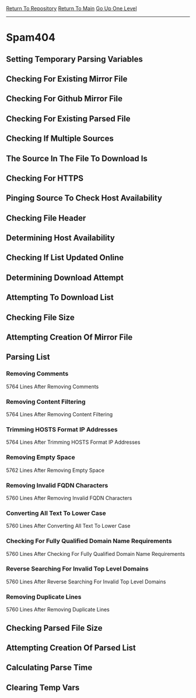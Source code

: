[Return To Repository](https://github.com/deathbybandaid/piholeparser/)
[Return To Main](https://github.com/deathbybandaid/piholeparser/blob/master/RecentRunLogs/Mainlog.md)
[Go Up One Level](https://github.com/deathbybandaid/piholeparser/blob/master/RecentRunLogs/TopLevelScripts/30-Processing-Blacklists.md)
____________________________________
# Spam404
## Setting Temporary Parsing Variables
## Checking For Existing Mirror File
## Checking For Github Mirror File
## Checking For Existing Parsed File
## Checking If Multiple Sources
## The Source In The File To Download Is
## Checking For HTTPS
## Pinging Source To Check Host Availability
## Checking File Header
## Determining Host Availability
## Checking If List Updated Online
## Determining Download Attempt
## Attempting To Download List
## Checking File Size
## Attempting Creation Of Mirror File
## Parsing List
### Removing Comments
5764 Lines After Removing Comments
### Removing Content Filtering
5764 Lines After Removing Content Filtering
### Trimming HOSTS Format IP Addresses
5764 Lines After Trimming HOSTS Format IP Addresses
### Removing Empty Space
5762 Lines After Removing Empty Space
### Removing Invalid FQDN Characters
5760 Lines After Removing Invalid FQDN Characters
### Converting All Text To Lower Case
5760 Lines After Converting All Text To Lower Case
### Checking For Fully Qualified Domain Name Requirements
5760 Lines After Checking For Fully Qualified Domain Name Requirements
### Reverse Searching For Invalid Top Level Domains
5760 Lines After Reverse Searching For Invalid Top Level Domains
### Removing Duplicate Lines
5760 Lines After Removing Duplicate Lines
## Checking Parsed File Size
## Attempting Creation Of Parsed List
## Calculating Parse Time
## Clearing Temp Vars
